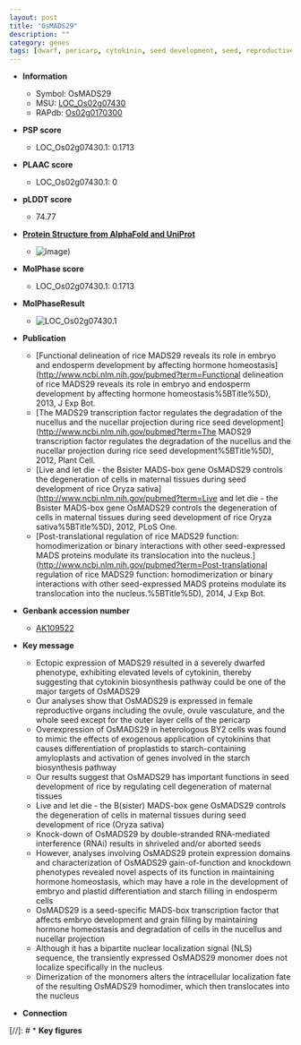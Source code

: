 ```yaml
---
layout: post
title: "OsMADS29"
description: ""
category: genes
tags: [dwarf, pericarp, cytokinin, seed development, seed, reproductive, endosperm, starch biosynthesis, homeostasis, starch, grain, development, nucleus]
---
```


* **Information**  
    + Symbol: OsMADS29  
    + MSU: [LOC_Os02g07430](http://rice.plantbiology.msu.edu/cgi-bin/ORF_infopage.cgi?orf=LOC_Os02g07430)  
    + RAPdb: [Os02g0170300](http://rapdb.dna.affrc.go.jp/viewer/gbrowse_details/irgsp1?name=Os02g0170300)  

* **PSP score**  
    + LOC_Os02g07430.1: 0.1713 

* **PLAAC score**  
    + LOC_Os02g07430.1: 0 

* **pLDDT score**
    + 74.77

* **[Protein Structure from AlphaFold and UniProt](https://www.uniprot.org/uniprotkb/Q6H711/entry#structure)**
    + ![image](https://ricepsp.github.io/images/Q6/AF-Q6H711-F1.png))

* **MolPhase score**
    + LOC_Os02g07430.1: 0.1713

* **MolPhaseResult**
    + ![LOC_Os02g07430.1](https://ricepsp.github.io/pictures/LOC_Os02g/LOC_Os02g07430.1.png)

* **Publication**  
    + [Functional delineation of rice MADS29 reveals its role in embryo and endosperm development by affecting hormone homeostasis](http://www.ncbi.nlm.nih.gov/pubmed?term=Functional delineation of rice MADS29 reveals its role in embryo and endosperm development by affecting hormone homeostasis%5BTitle%5D), 2013, J Exp Bot.
    + [The MADS29 transcription factor regulates the degradation of the nucellus and the nucellar projection during rice seed development](http://www.ncbi.nlm.nih.gov/pubmed?term=The MADS29 transcription factor regulates the degradation of the nucellus and the nucellar projection during rice seed development%5BTitle%5D), 2012, Plant Cell.
    + [Live and let die - the Bsister MADS-box gene OsMADS29 controls the degeneration of cells in maternal tissues during seed development of rice Oryza sativa](http://www.ncbi.nlm.nih.gov/pubmed?term=Live and let die - the Bsister MADS-box gene OsMADS29 controls the degeneration of cells in maternal tissues during seed development of rice Oryza sativa%5BTitle%5D), 2012, PLoS One.
    + [Post-translational regulation of rice MADS29 function: homodimerization or binary interactions with other seed-expressed MADS proteins modulate its translocation into the nucleus.](http://www.ncbi.nlm.nih.gov/pubmed?term=Post-translational regulation of rice MADS29 function: homodimerization or binary interactions with other seed-expressed MADS proteins modulate its translocation into the nucleus.%5BTitle%5D), 2014, J Exp Bot.

* **Genbank accession number**  
    + [AK109522](http://www.ncbi.nlm.nih.gov/nuccore/AK109522)

* **Key message**  
    + Ectopic expression of MADS29 resulted in a severely dwarfed phenotype, exhibiting elevated levels of cytokinin, thereby suggesting that cytokinin biosynthesis pathway could be one of the major targets of OsMADS29
    + Our analyses show that OsMADS29 is expressed in female reproductive organs including the ovule, ovule vasculature, and the whole seed except for the outer layer cells of the pericarp
    + Overexpression of OsMADS29 in heterologous BY2 cells was found to mimic the effects of exogenous application of cytokinins that causes differentiation of proplastids to starch-containing amyloplasts and activation of genes involved in the starch biosynthesis pathway
    + Our results suggest that OsMADS29 has important functions in seed development of rice by regulating cell degeneration of maternal tissues
    + Live and let die - the B(sister) MADS-box gene OsMADS29 controls the degeneration of cells in maternal tissues during seed development of rice (Oryza sativa)
    + Knock-down of OsMADS29 by double-stranded RNA-mediated interference (RNAi) results in shriveled and/or aborted seeds
    + However, analyses involving OsMADS29 protein expression domains and characterization of OsMADS29 gain-of-function and knockdown phenotypes revealed novel aspects of its function in maintaining hormone homeostasis, which may have a role in the development of embryo and plastid differentiation and starch filling in endosperm cells
    + OsMADS29 is a seed-specific MADS-box transcription factor that affects embryo development and grain filling by maintaining hormone homeostasis and degradation of cells in the nucellus and nucellar projection
    + Although it has a bipartite nuclear localization signal (NLS) sequence, the transiently expressed OsMADS29 monomer does not localize specifically in the nucleus
    + Dimerization of the monomers alters the intracellular localization fate of the resulting OsMADS29 homodimer, which then translocates into the nucleus

* **Connection**  

[//]: # * **Key figures**  


